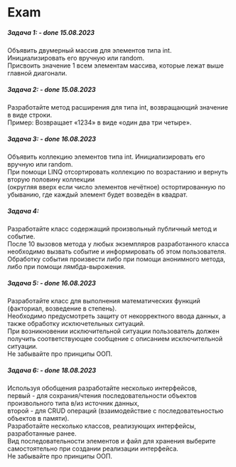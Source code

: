 # Exam
##### Задача 1: - done 15.08.2023
Объявить двумерный массив для элементов типа int.<br> 
Инициализировать его вручную или random.<br> 
Присвоить значение 1 всем элементам массива, которые лежат выше главной диагонали.<br>
##### Задача 2: - done 15.08.2023
Разработайте метод расширения для типа int, возвращающий значение в виде строки.<br> 
Пример: Возвращает «1234» в виде «один два три четыре».<br>
##### Задача 3: - done 16.08.2023
Объявить коллекцию элементов типа int. Инициализировать его вручную или random.<br> 
При помощи LINQ отсортировать коллекцию по возрастанию и вернуть вторую половину коллекции<br> 
(округляя вверх если число элементов нечётное) остортированную по убыванию, где каждый элемент будет возведён в квадрат.<br>
##### Задача 4:
Разработайте класс содержащий произвольный публичный метод и событие.<br> 
После 10 вызовов метода у любых экземпляров разработанного класса необходимо вызвать событие и информировать об этом пользователя.<br> 
Обработку события произвести либо при помощи анонимного метода, либо при помощи лямбда-вырожения.<br>
##### Задача 5: - done 16.08.2023
Разработайте класс для выполнения математических функций (факториал, возведение в степень).<br> 
Необходимо предусмотреть защиту от некорректного ввода данных, а также обработку исключетельных ситуаций.<br> 
При возникновении исключительной ситуации пользователь должен получить соответствующее сообщение с описанием исключительной ситуации. <br>
Не забывайте про принципы ООП.<br>
##### Задача 6: - done 18.08.2023
Используя обобщения разработайте несколько интерфейсов,<br> 
первый - для сохрания/чтения последовательности объектов произвольного типа в/из источник данных,<br> 
второй - для CRUD операций (взаимодействие с последоватеьностью объектов в памяти).<br> 
Разработайте несколько классов, реализующих интерфейсы, разработанные ранее.<br> 
Вид последовательности элементов и файл для хранения выберите самостоятельно при создании реализации интерфейса.<br> 
Не забывайте про принципы ООП.<br>
